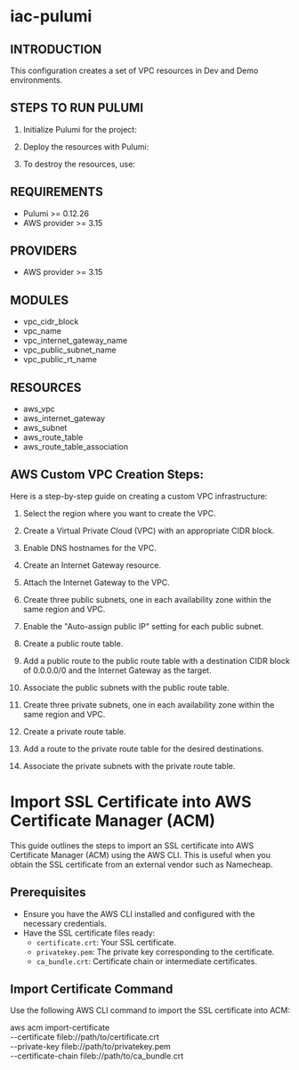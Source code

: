 # iac-pulumi

## INTRODUCTION

This configuration creates a set of VPC resources in Dev and Demo environments.

## STEPS TO RUN PULUMI

1. Initialize Pulumi for the project:

2. Deploy the resources with Pulumi:

3. To destroy the resources, use:

## REQUIREMENTS  

- Pulumi >= 0.12.26
- AWS provider >= 3.15

## PROVIDERS

- AWS provider >= 3.15

## MODULES

- vpc_cidr_block
- vpc_name
- vpc_internet_gateway_name
- vpc_public_subnet_name
- vpc_public_rt_name

## RESOURCES 

- aws_vpc
- aws_internet_gateway
- aws_subnet
- aws_route_table
- aws_route_table_association

## AWS Custom VPC Creation Steps:

Here is a step-by-step guide on creating a custom VPC infrastructure:

1. Select the region where you want to create the VPC.

2. Create a Virtual Private Cloud (VPC) with an appropriate CIDR block.

3. Enable DNS hostnames for the VPC.

4. Create an Internet Gateway resource.

5. Attach the Internet Gateway to the VPC.

6. Create three public subnets, one in each availability zone within the same region and VPC.

7. Enable the "Auto-assign public IP" setting for each public subnet.

8. Create a public route table.

9. Add a public route to the public route table with a destination CIDR block of 0.0.0.0/0 and the Internet Gateway as the target.

10. Associate the public subnets with the public route table.

11. Create three private subnets, one in each availability zone within the same region and VPC.

12. Create a private route table.

13. Add a route to the private route table for the desired destinations.

14. Associate the private subnets with the private route table.


# Import SSL Certificate into AWS Certificate Manager (ACM)
 
This guide outlines the steps to import an SSL certificate into AWS Certificate Manager (ACM) using the AWS CLI. This is useful when you obtain the SSL certificate from an external vendor such as Namecheap.
 
## Prerequisites
 
- Ensure you have the AWS CLI installed and configured with the necessary credentials.
- Have the SSL certificate files ready:
  - `certificate.crt`: Your SSL certificate.
  - `privatekey.pem`: The private key corresponding to the certificate.
  - `ca_bundle.crt`: Certificate chain or intermediate certificates.
 
## Import Certificate Command
 
Use the following AWS CLI command to import the SSL certificate into ACM:

aws acm import-certificate \
  --certificate fileb://path/to/certificate.crt \
  --private-key fileb://path/to/privatekey.pem \
  --certificate-chain fileb://path/to/ca_bundle.crt